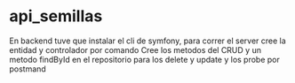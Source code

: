 # api_semillas

En backend tuve que instalar el cli de symfony, para correr el server
cree la entidad y controlador por comando
Cree los metodos del CRUD y un metodo findById en el repositorio para los delete y update
y los probe por postmand